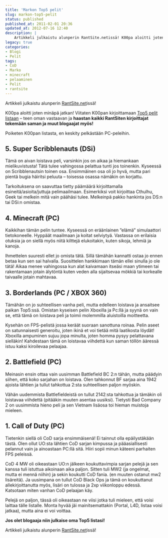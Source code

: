 ```yaml
---
title: 'Markon Top5 pelit'
slug: markon-top5-pelit
status: published
published_at: 2011-02-01 20:36
updated_at: 2012-07-16 12:40
description: |
    Artikkeli julkaistu alunperin RantSite.netissä! K00pa aloitti joten minäpä jatkan! Viitaten K00pan kirjoittamaan Top5 pelit listaan – teen oman vastaavan ja haastan kaikki RantSiten kirjoittajat tekemään saman ja muut blogaajat myös! Poiketen K00pan listasta, en keskity pelkästään PC-peleihin. 5. Super Scribblenauts (DSi) Tämä on aivan loistava peli, varsinkin jos on aikaa ja hiemankaan mielikuvistusta! Tätä tulee vahingossa pelattua… Jatka lukemista Markon Top5 pelit
legacy: true
categories:
- Blogi
- Pelit
tags:
- CoD
- Marko
- minecraft
- pelaaminen
- Pelit
- rantsite
---
```


<div>
<p>Artikkeli julkaistu alunperin <a href="http://rntst.net/v" target="_blank">RantSite.net</a>issä!</p>
<p>K00pa aloitti joten minäpä jatkan! Viitaten K00pan kirjoittamaan <a href="http://rantsite.net/2011/02/top5-pc-pelia/">Top5 pelit listaan</a> &#8211; teen oman vastaavan ja <strong>haastan kaikki RantSiten kirjoittajat tekemään saman ja muut blogaajat myös!</strong></p>
<p>Poiketen K00pan listasta, en keskity pelkästään PC-peleihin.</p>
<h2>5. Super Scribblenauts (DSi)</h2>
<p>Tämä on aivan loistava peli, varsinkin jos on aikaa ja hiemankaan mielikuvistusta! Tätä tulee vahingossa pelattua tunti jos toinenkin. Kyseessä on Scribblenautsin toinen osa. Ensimmäinen osa oli jo hyvä, mutta pari pientä bugia häiritsi peluuta &#8211; toisessa osassa nämäkin on korjattu.</p>
<p>Tarkoituksena on saavuttaa tietty päämäärä kirjoittamalla esineitä/asioita/juttuja pelimaailmaan. Esimerkiksi voit kirjoittaa Cthulhu, Geek tai melkein mitä vain päähäsi tulee. Melkeinpä pakko hankinta jos DS:n tai DSi:n omistaa.</p>
<h2>4. Minecraft (PC)</h2>
<p>Kaikkihan tämän pelin tuntee. Kyseessä on eräänlainen &#8221;elämä&#8221; simulaattori tietokoneelle. Hyppäät maailmaan ja koitat selviytyä. Vastassa on erilaisia otuksia ja on siellä myös niitä kilttejä elukoitakin, kuten sikoja, lehmiä ja kanoja.</p>
<p>Ihmettelen suuresti ellet jo omista tätä. Sillä tämähän kannatti ostaa jo ennen betaa kun sen sai halvalla. Suosittelen hankkimaan tämän ellei sinulla jo ole tätä! Aikaa menee vahingossa kun alat kaivamaan itseäsi maan ytimeen tai rakentamaan jotain älytöntä kuten veden alla sijaitsevaa mökkiä tai korkealle taivaalle jotain mahtavaa.</p>
<h2>3. Borderlands (PC / XBOX 360)</h2>
<p>Tämähän on jo suhteellisen vanha peli, mutta edelleen loistava ja ansaitsee paikan Top5:ssä. Omistan kyseisen pelin Xboxilla ja Pc:llä ja syynä on vain se, että tämä on loistava peli ja toimii molemmilla aluistoilla moitteetta.</p>
<p>Kysehän on FPS-pelistä jossa keräät suoraan sanottuna roinaa. Pelin aseet on satunnaisesti generoitu, joten ikinä et voi tietää mitä laatikosta löydät! Xboxilla ampuminen sujuu jopa minulta, joten homma pysyy pelattavana sielläkin! Kahdestaan tämä on loistavaa viihdettä kun saman töllön ääressä istuu kaksi kiroilevaa pelaajaa.</p>
<h2>2. Battlefield (PC)</h2>
<p>Meinasin ensin ottaa vain uusimman Battlefield BC 2:n tähän, mutta päädyin siihen, että koko sarjahan on loistava. Olen tahkonnut BF sarjaa aina 1942 ajoista lähtien ja tullut tahkottua 2:sta suhteellisen paljon myöskin.</p>
<p>Vähän uudemmista Battlefieldeistä on tullut 2142:sta tahkottua ja tämäkin oli loistavaa viihdettä (pitääkin muuten asentaa uusiksi). Tietysti Bad Company 2 on uusimmista hieno peli ja sen Vietnam lisäosa toi hieman muistoja mieleen.</p>
<h2>1. Call of Duty (PC)</h2>
<p>Tietenkin siellä oli CoD sarja ensimmäisenä! Ei tainnut olla epäilystäkään tästä. Olen ollut UO:sta lähtien CoD sarjan kimpussa ja pääasiallisesti pelannut vain ja ainoastaan PC:llä sitä. Hiiri sopii minun käteeni parhaiten FPS peleissä.</p>
<p>CoD 4 MW oli oikeastaan UO:n jälkeen koukuttavimpia sarjan pelejä ja sen kanssa tuli istuttua aikoinaan aika paljon. Sitten tuli MW2 (ja ongelmat, mutta ei mennä niihin) ja sekin koukutti CoD fania. (en muuten ostanut mw2 lisäreitä). Ja uusimpana on tullut CoD Black Ops ja tämä on koukuttanut allekirjoittanutta myös, lisäri on tulossa ja 2xp viikonloppu edessä. Katsotaan miten vanhan CoD pelaajan käy.</p>
<p>Pelejä on paljon, tässä oli oikeastaan ne viisi jotka tuli mieleen, että voisi laittaa tälle listalle. Monta hyvää jäi mainitsemattakin (Portal, L4D, listaa voisi jatkaa), mutta aina ei voi voittaa.</p>
<p><strong>Jos olet blogaaja niin julkaise oma Top5 listasi!</strong></p>
<p>Artikkeli julkaistu alunperin <a href="http://rntst.net/v" target="_blank">RantSite.net</a>issä!</p>
</div>